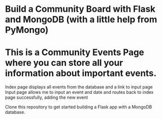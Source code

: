 # Build a Community Board with Flask and MongoDB (with a little help from PyMongo)
# This is a Community Events Page where you can store all your information about important events.

Index page displays all events from the database and a link to input page
Input page allows me to input an event and date and routes back to index page successfully, adding the new event

Clone this repository to get started building a Flask app with a MongoDB database.
